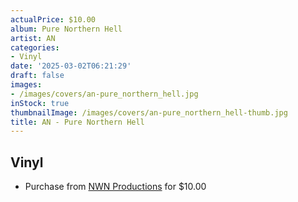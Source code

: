 ```yaml
---
actualPrice: $10.00
album: Pure Northern Hell
artist: AN
categories:
- Vinyl
date: '2025-03-02T06:21:29'
draft: false
images:
- /images/covers/an-pure_northern_hell.jpg
inStock: true
thumbnailImage: /images/covers/an-pure_northern_hell-thumb.jpg
title: AN - Pure Northern Hell
---
```


## Vinyl
* Purchase from [NWN Productions](http://shop.nwnprod.com/index.php?route=product/product&path=76&product_id=305&sort=pd.name&order=ASC) for $10.00

